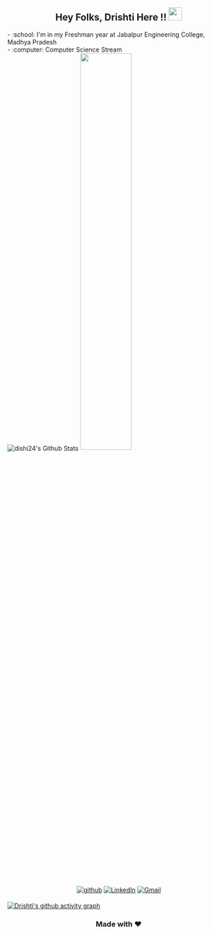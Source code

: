 <h2 align="center">Hey Folks, Drishti Here !! <img src="https://raw.githubusercontent.com/MartinHeinz/MartinHeinz/master/wave.gif" width="30px"></h2>
  - :school: I'm in my Freshman year at Jabalpur Engineering College, Madhya Pradesh <br>
  - :computer: Computer Science Stream<br>

<img align="center" src="https://github-readme-stats.vercel.app/api?username=dishi24&include_all_commits=true&count_private=true&show_icons=true&line_height=20&title_color=7A7ADB&icon_color=2234AE&text_color=D3D3D3&bg_color=0,000000,130F40" alt="dishi24's Github Stats">
<img width="48%" src="https://github-readme-streak-stats.herokuapp.com/?user=dishi24&theme=radical&show_icons=true" />

<p align="center">
<a href="https://github.com/dishi24" target="_blank">
<img src=https://img.shields.io/badge/github-%2324292e.svg?&style=for-the-badge&logo=github&logoColor=white alt=github style="margin-bottom: 5px;" /></a>
  
<a href="https://www.linkedin.com/in/drishti-rana-54053a172/" target="_blank">
<img alt = "LinkedIn"src="https://img.shields.io/badge/LinkedIn-%230077B5.svg?&style=flat-square&logo=linkedin&logoColor=white" alt="LinkedIn"></a>
  
<a href="mailto:drishtirana1011@gmail.com" target="_blank">
<img alt="Gmail" src="https://img.shields.io/badge/Gmail-D14836?style=for-the-badge&logo=gmail&logoColor=white" /></a>
</p>


[![Drishti's github activity graph](https://activity-graph.herokuapp.com/graph?username=dishi24&bg_color=000000&color=4cd8f0&line=2fc8ee&point=ffffff&area=true&hide_border=true)](https://github.com/dishi24/github-readme-activity-graph)
<br>
<h3 align="center">Made with ❤️</h3>

